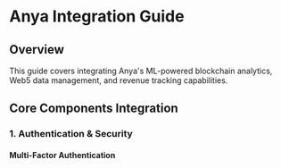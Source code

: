 # Anya Integration Guide

## Overview
This guide covers integrating Anya's ML-powered blockchain analytics, Web5 data management, and revenue tracking capabilities.

## Core Components Integration

### 1. Authentication & Security

#### Multi-Factor Authentication
